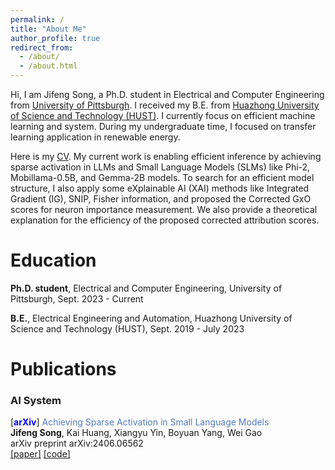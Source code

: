 ```yaml
---
permalink: /
title: "About Me"
author_profile: true
redirect_from: 
  - /about/
  - /about.html
---
```


Hi, I am Jifeng Song, a Ph.D. student in Electrical and Computer Engineering from [University of Pittsburgh](https://www.pitt.edu/). I received my B.E. from [Huazhong University of Science and Technology (HUST)](https://www.hust.edu.cn/). I currently focus on efficient machine learning and system. During my undergraduate time, I focused on transfer learning application in renewable energy.

Here is my [CV](http://Muhusystem.github.io/files/CV_JifengSong.pdf). My current work is enabling efficient inference by achieving sparse activation in LLMs and Small Language Models (SLMs) like Phi-2, Mobillama-0.5B, and Gemma-2B models. To search for an efficient model structure, I also apply some eXplainable AI (XAI) methods like Integrated Gradient (IG), SNIP, Fisher information, and proposed the Corrected GxO scores for neuron importance measurement. We also provide a theoretical explanation for the efficiency of the proposed corrected attribution scores.

Education
====
<b>Ph.D. student</b>, Electrical and Computer Engineering, University of Pittsburgh, Sept. 2023 - Current

<b>B.E.</b>, Electrical Engineering and Automation, Huazhong University of Science and Technology (HUST), Sept. 2019 - July 2023

Publications
====

### AI System

[<b><span style="color:blue">arXiv</span></b>]
<span style="color:#527bbd">Achieving Sparse Activation in Small Language Models</span><br> <b>Jifeng Song</b>, Kai Huang, Xiangyu Yin, Boyuan Yang, Wei Gao <br>
arXiv preprint arXiv:2406.06562<br>
[[paper]](https://arxiv.org/pdf/2406.06562)
[[code]](https://github.com/pittisl/Sparse-Activation)

<!--
### AI for Renewable Energy

[<b><span style="color:blue">Wind Energy (IF=4.0)</span></b>]
<span style="color:#527bbd">MTTLA-DLW: Multi-task TCN-Bi-LSTM Transfer Learning Approach with Dynamic Loss Weights based on Feature Correlations of the Training Samples for Short-term Wind Power Prediction</span> <br>
<b>Jifeng Song</b>, Xiaosheng Peng, Jiajiong Song, Zimin Yang, Bo Wang, Jianfeng Che <br>
[[paper]](https://doi.org/10.1002/we.2909)

[<b><span style="color:blue">IEEE/IAS I&CPS Asia'22</span></b>] 
<span style="color:#527bbd">A Novel Wind Power Prediction Approach for Extreme Wind Conditions Based on TCN-LSTM and Transfer Learning</span> <br>
<b>Jifeng Song</b>, Xiaosheng Peng, Zimin Yang, Peijie Wei, Bo Wang, Zheng Wang <br>
[[paper]](https://ieeexplore.ieee.org/document/9949665)
-->
